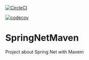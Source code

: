 [![CircleCI](https://circleci.com/gh/Josimar/SpringNetMaven/tree/main.svg?style=svg)](https://circleci.com/gh/Josimar/SpringNetMaven/tree/main)

[![codecov](https://codecov.io/gh/Josimar/SpringNetMaven/branch/main/graph/badge.svg?token=IY259FN8V9)](https://codecov.io/gh/Josimar/SpringNetMaven)

# SpringNetMaven
Project about Spring Net with Mavem

